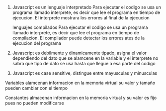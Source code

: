 1. Javascript es un lenguaje interpretado
   Para ejecutar el codigo se usa un programa llamado interprete, es decir que lee el programa en tiempo de ejecucion.
   El interprete mostrara los errores al final de la ejecucion

   lenguajes compilados
   Para ejecutar el codigo se usa un programa llamado interprete, es decir que lee el programa en tiempo de compilacion.
   El compilador puede detectar los errores ates de la ejecucion del programa

2. Javascript es debilmente y dinamicamente tipado, asigna el valor dependiendo del dato que se alamcene en la variable y el interprete no sabra que tipo de dato se usa hasta que llegue a esa parte del codigo

3. Javascript es case sensitive, distingue entre mayusculas y minusculas

Variables alamcenan informacion en la memoria virtual su valor y tamaño pueden cambiar con el tiempo

Constantes almacenan informacion en la memoria virtual y su valor es fijo pues no pueden modificarse
